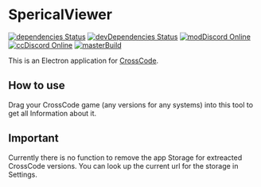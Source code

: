 # SpericalViewer #

[![dependencies Status](https://david-dm.org/CCDirectLink/SpericalViewer/status.svg)](https://david-dm.org/CCDirectLink/SpericalViewer) [![devDependencies Status](https://david-dm.org/CCDirectLink/SpericalViewer/dev-status.svg)](https://david-dm.org/CCDirectLink/SpericalViewer?type=dev) [![modDiscord Online](https://img.shields.io/discord/382339402338402315.svg?label=mod+discord)](https://discord.gg/42AwfX2) [![ccDiscord Online](https://img.shields.io/discord/143364538958348288.svg?label=cc+discord)](https://discord.gg/crosscode) [![masterBuild](https://travis-ci.org/CCDirectLink/SpericalViewer.svg?branch=master)](https://travis-ci.org/CCDirectLink/SpericalViewer)

This is an Electron application for [CrossCode](http://cross-code.com).

## How to use ##

Drag your CrossCode game (any versions for any systems) into this tool to get all Information about it.


## Important ##

Currently there is no function to remove the app Storage for extreacted CrossCode versions. You can look up the current url for the storage in Settings.
